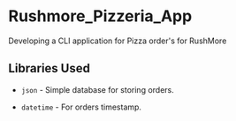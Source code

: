 # Rushmore_Pizzeria_App
Developing a CLI application for Pizza order's for RushMore

## Libraries Used
* `json` - Simple database for storing orders.

* `datetime` - For orders timestamp.
